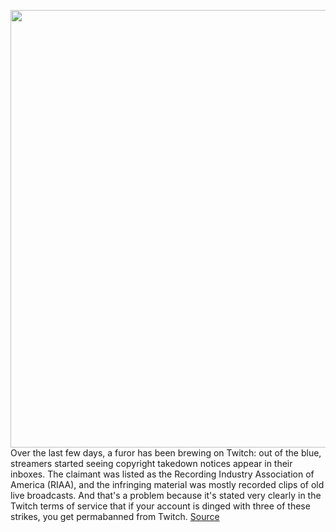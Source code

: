 <img src='https://cdn.vox-cdn.com/thumbor/qSO4Gk114f1P-WM2gWKxCnRvduo=/0x0:2040x1360/1200x800/filters:focal(857x517:1183x843)/cdn.vox-cdn.com/uploads/chorus_image/image/66908850/acastro_190923_twitch_0001.0.0.jpg' width='700px' /><br/>
Over the last few days, a furor has been brewing on Twitch: out of the blue, streamers started seeing copyright takedown notices appear in their inboxes. The claimant was listed as the Recording Industry Association of America (RIAA), and the infringing material was mostly recorded clips of old live broadcasts. And that's a problem because it's stated very clearly in the Twitch terms of service that if your account is dinged with three of these strikes, you get permabanned from Twitch.
<a href='https://www.theverge.com/21284287/twitch-dmca-copyright-takedowns-clips-controversy-broken-system'> Source <a/>